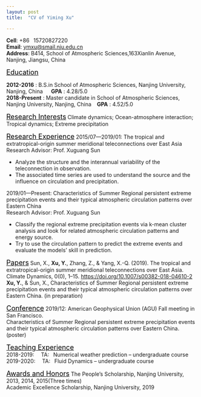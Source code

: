 ```yaml
---
layout: post
title:  "CV of Yiming Xu"

---
```

__Cell__: +86&ensp; 15720827220  
__Email__: ymxu@smail.nju.edu.cn  
__Address__:  B414, School of Atmospheric Sciences,163Xianlin Avenue, Nanjing, Jiangsu, China  


<font size="4" color="black" bold><u>Education</u></font>

__2012-2016__ :
B.S.in School of Atmospheric Sciences, Nanjing University, Nanjing, China   &ensp;&ensp;     __GPA__ : 4.28/5.0  
__2018-Present__ :
Master candidate in School of Atmospheric Sciences, Nanjing University, Nanjing, China  &ensp; __GPA__ : 4.52/5.0

<font size="4" color="black" bold><u>Research Interests</u></font>
Climate dynamics; Ocean-atmosphere interaction; Tropical dynamics; Extreme precipitation

<font size="4" color="black" bold><u>Research Experience</u></font>
2015/07—2019/01: The tropical and extratropical-origin summer meridional teleconnections over East Asia  
Research Advisor: Prof. Xuguang Sun
* Analyze the structure and the interannual variability of the teleconnection in observation.
* The associated time series are used to understand the source and the influence on circulation and precipitation.

2019/01—Present: Characteristics of Summer Regional persistent extreme precipitation events and their typical atmospheric circulation patterns over Eastern China  
Research Advisor: Prof. Xuguang Sun
* Classify the regional extreme precipitation events via k-mean cluster analysis and look for related atmospheric circulation patterns and energy source.
* Try to use the circulation pattern to predict the extreme events and evaluate the models’ skill in prediction.

<font size="4" color="black" bold><u>Papers</u></font>
Sun, X., __Xu, Y.__, Zhang, Z., & Yang, X.-Q. (2019). The tropical and extratropical-origin summer meridional teleconnections over East Asia. Climate Dynamics, 0(0), 1–15. https://doi.org/10.1007/s00382-018-04610-2  
__Xu, Y.__, & Sun, X., Characteristics of Summer Regional persistent extreme precipitation events and their typical atmospheric circulation patterns over Eastern China. (in preparation)

<font size="4" color="black" bold><u>Conference</u></font>
2019/12: American Geophysical Union (AGU) Fall meeting in San Francisco.  
Characteristics of Summer Regional persistent extreme precipitation events and their typical atmospheric circulation patterns over Eastern China.(poster)

<font size="4" color="black" bold><u>Teaching Experience</u></font>  
2018-2019:   &ensp;&ensp;TA:&ensp; Numerical weather prediction – undergraduate course  
2019-2020:   &ensp;&ensp;TA: &ensp;Fluid Dynamics – undergraduate course

<font size="4" color="black" bold><u>Awards and Honors</u></font>
The People’s Scholarship, Nanjing University, 2013, 2014, 2015(Three times)  
Academic Excellence Scholarship, Nanjing University, 2019
